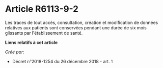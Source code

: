 # Article R6113-9-2

Les traces de tout accès, consultation, création et modification de données relatives aux patients sont conservées pendant
une durée de six mois glissants par l'établissement de santé.

**Liens relatifs à cet article**

_Créé par_:

  - Décret n°2018-1254 du 26 décembre 2018 - art. 1
